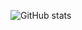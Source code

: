 
![GitHub stats](https://github-readme-stats.vercel.app/api?username=AdrianVollmer&show_icons=true&theme=cobalt
)

